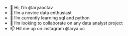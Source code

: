 - 👋 Hi, I’m @aryaoctav
- 👀 I’m a novice data enthusiast
- 🌱 I’m currently learning sql and python
- 💞️ I’m looking to collaborate on any data analyst project
- 📫 Hit me up on instagram @arya.oc

<!---
aryaoctav/aryaoctav is a ✨ special ✨ repository because its `README.md` (this file) appears on your GitHub profile.
You can click the Preview link to take a look at your changes.
--->
